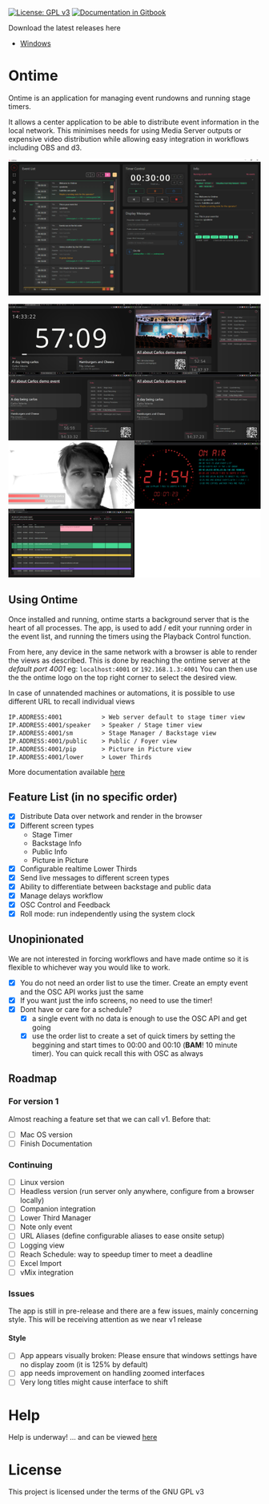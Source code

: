 [![License: GPL v3](https://img.shields.io/badge/License-GPLv3-green.svg)](https://www.gnu.org/licenses/gpl-3.0) [![Documentation in Gitbook](https://badges.aleen42.com/src/gitbook_2.svg)](https://cpvalente.gitbook.io/ontime/)


Download the latest releases here
- [Windows](https://gitreleases.dev/gh/cpvalente/ontime/latest/ontime-win64.exe)

# Ontime
Ontime is an application for managing event rundowns and running stage timers.

It allows a center application to be able to distribute event information in the local network. This minimises needs for using Media Server outputs or expensive video distribution while allowing easy integration in workflows including OBS and d3.

![App Window](https://github.com/cpvalente/ontime/blob/master/.github/01_app.png)

![Views](https://github.com/cpvalente/ontime/blob/master/.github/02_screentypes.png)

## Using Ontime
Once installed and running, ontime starts a background server that is the heart of all processes.
The app, is used to add / edit your running order in the event list, and running the timers using the Playback Control function.

From here, any device in the same network with a browser is able to render the views as described. This is done by reaching the ontime server at the _default port 4001_ eg: `localhost:4001` or `192.168.1.3:4001`
You can then use the the ontime logo on the top right corner to select the desired view.

In case of unnatended machines or automations, it is possible to use different URL to recall individual views

```
IP.ADDRESS:4001           > Web server default to stage timer view
IP.ADDRESS:4001/speaker   > Speaker / Stage timer view
IP.ADDRESS:4001/sm        > Stage Manager / Backstage view
IP.ADDRESS:4001/public    > Public / Foyer view
IP.ADDRESS:4001/pip       > Picture in Picture view
IP.ADDRESS:4001/lower     > Lower Thirds
```

More documentation available [here](https://cpvalente.gitbook.io/ontime/)
## Feature List (in no specific order)
- [x] Distribute Data over network and render in the browser
- [x] Different screen types
  - Stage Timer
  - Backstage Info
  - Public Info
  - Picture in Picture
- [x] Configurable realtime Lower Thirds
- [x] Send live messages to different screen types
- [x] Ability to differentiate between backstage and public data
- [x] Manage delays workflow
- [x] OSC Control and Feedback
- [x] Roll mode: run independently using the system clock

## Unopinionated
We are not interested in forcing workflows and have made ontime so it is flexible to whichever way you would like to work.


- [x] You do not need an order list to use the timer. Create an empty event and the OSC API works just the same
- [x] If you want just the info screens, no need to use the timer!
- [x] Dont have or care for a schedule?
  - [x] a single event with no data is enough to use the OSC API and get going
  - [x] use the order list to create a set of quick timers by setting the beggining and start times to 00:00 and 00:10 (**BAM**! 10 minute timer). You can quick recall this with OSC as always

## Roadmap
### For version 1
Almost reaching a feature set that we can call v1. Before that:
- [ ] Mac OS version
- [ ] Finish Documentation
### Continuing
- [ ] Linux version
- [ ] Headless version (run server only anywhere, configure from a browser locally)
- [ ] Companion integration
- [ ] Lower Third Manager
- [ ] Note only event
- [ ] URL Aliases (define configurable aliases to ease onsite setup)
- [ ] Logging view
- [ ] Reach Schedule: way to speedup timer to meet a deadline
- [ ] Excel Import
- [ ] vMix integration

### Issues
The app is still in pre-release and there are a few issues, mainly concerning style.
This will be receiving attention as we near v1 release

#### Style
- [ ] App appears visually broken: Please ensure that windows settings have no display zoom (it is 125% by default)
- [ ] app needs improvement on handling zoomed interfaces
- [ ] Very long titles might cause interface to shift

# Help
Help is underway! ... and can be viewed [here](https://cpvalente.gitbook.io/ontime/)

# License
This project is licensed under the terms of the GNU GPL v3
